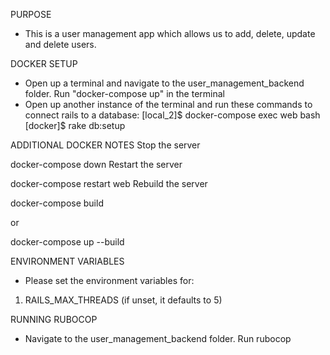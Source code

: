 PURPOSE

- This is a user management app which allows us to add, delete, update and delete users. 

DOCKER SETUP
- Open up a terminal and navigate to the user_management_backend folder. Run "docker-compose up" in the terminal 
- Open up another instance of the terminal and run these commands to connect rails to a database: 
[local_2]$ docker-compose exec web bash
[docker]$ rake db:setup


ADDITIONAL DOCKER NOTES
Stop the server

docker-compose down
Restart the server

docker-compose restart web
Rebuild the server

docker-compose build

or

docker-compose up --build

ENVIRONMENT VARIABLES
- Please set the environment variables for: 
1) RAILS_MAX_THREADS (if unset, it defaults to 5)

RUNNING RUBOCOP 
- Navigate to the user_management_backend folder. Run rubocop



